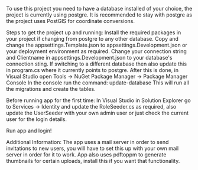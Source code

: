 To use this project you need to have a database installed of your choice, the project is currently using postgre.
It is recommended to stay with postgre as the project uses PostGIS for coordinate conversions.


Steps to get the project up and running:
Install the required packages in your project if changing from postgre to any other database.
Copy and change the appsettings.Template.json to appsettings.Development.json or your deployment environment as required.
Change your connection string and Clientname in appsettings.Development.json to your database's connection sting.
  If switching to a different database then also update this in program.cs where it currently points to postgre.
After this is done, in Visual Studio open Tools -> NuGet Package Manager -> Package Manager Console 
In the console run the command: update-database
This will run all the migrations and create the tables.

Before running app for the first time:
In Visual Studio in Solution Explorer go to Services -> Identity and update the RoleSeeder.cs as required,
also update the UserSeeder with your own admin user or just check the current user for the login details.

Run app and login!

Additional Information:
The app uses a mail server in order to send invitations to new users, you will have to set this up with your own mail server in order for it to work.
App also uses pdftoppm to generate thumbnails for certain uploads, install this if you want that functionality.
